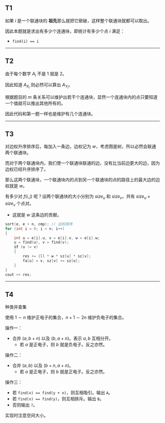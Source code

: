 ## T1

如果 $i$ 是一个联通块的 **祖先**那么就把它砸破，这样整个联通块就都可以取出。

因此本题就是求出有多少个连通块，即统计有多少个点 $i$ 满足：

- `find(i) == i`


___

## T2


由于每个数字 $A_i$ 不是 $1$ 就是 $2$。

因此知道 $A_{X_i}$ 则必然可以算出 $A_{Y_i}$。

根据题目的 $m$ 条关系可以维护出若干个连通块，显然一个连通块内的点只要知道一个值就可以推出其他所有的。

因此代码和第一题一样也是维护有几个连通块。

___


## T3



对边权升序排序后，每加入一条边，边权记为 $w$，考虑图是树，所以必然会联通两个联通块。

而对于两个联通块内，我们使一个联通块联通的边，没有比当前边更大的边，因为边权已经升序排序了。

那么这两个联通块，一个联通块内的点到另一个联通块的点的路径上的最大边的边权就是 $w$。

有多少对 $f(i,j)$ 呢？设两个联通块的大小分别为 $size_u$ 和 $size_v$，共有 $size_u\times size_v$ 个点对。

- 这就是 $w$ 这条边的贡献。


```cpp
sort(e, e + n, cmp); // 边权排序
for (int i = 0; i < n; i++)
{
    int u = e[i].u, v = e[i].v, w = e[i].w;
    u = find(u), v = find(v);
    if (u != v)
    {
        res += 1ll * w * sz[u] * sz[v];
        fa[u] = v, sz[v] += sz[u];
    }
}
cout << res;
```

___


## T4

种类并查集


使用 $1\sim n$ 维护正电子的集合，$n+1\sim 2n$ 维护负电子的集合。


操作一：

- 合并 $(a,b+n)$ 以及 $(b,a+n)$。表示 $a,b$ 互相分开。
    - 若 $a$ 是正电子，则 $b$ 就是负电子。反之亦然。

操作二：

- 合并 $(a,b)$ 以及 $(b+n,a+n)$。
    - 若 $a$ 是正电子，则 $b$ 就是正电子。反之亦然。

操作三：


- 若 `find(x) == find(y + n)`，则互相吸引。输出 `A`。
- 若 `find(x) == find(y)`，则互相排斥。输出 `B`。
- 否则输出 `?`。

实现时注意空间大小。
